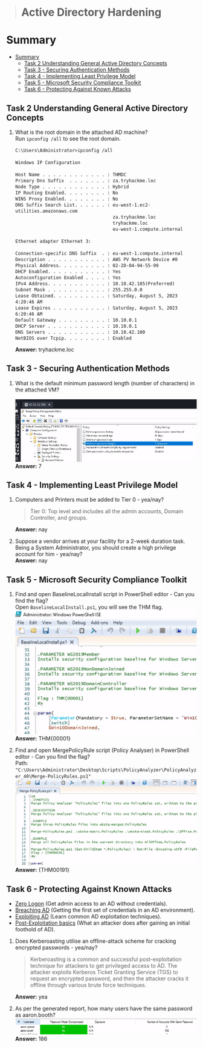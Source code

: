 > # Active Directory Hardening

# Summary
<!-- TOC -->

- [Summary](#summary)
    - [Task 2  Understanding General Active Directory Concepts](#task-2--understanding-general-active-directory-concepts)
    - [Task 3 - Securing Authentication Methods](#task-3---securing-authentication-methods)
    - [Task 4 - Implementing Least Privilege Model](#task-4---implementing-least-privilege-model)
    - [Task 5 - Microsoft Security Compliance Toolkit](#task-5---microsoft-security-compliance-toolkit)
    - [Task 6 - Protecting Against Known Attacks](#task-6---protecting-against-known-attacks)

<!-- /TOC -->

## Task 2  Understanding General Active Directory Concepts
1. What is the root domain in the attached AD machine?<br>
    Run `ipconfig /all` to see the root domain.<br>
    ```
    C:\Users\Administrator>ipconfig /all

    Windows IP Configuration

    Host Name . . . . . . . . . . . . : THMDC
    Primary Dns Suffix  . . . . . . . : za.tryhackme.loc
    Node Type . . . . . . . . . . . . : Hybrid
    IP Routing Enabled. . . . . . . . : No
    WINS Proxy Enabled. . . . . . . . : No
    DNS Suffix Search List. . . . . . : eu-west-1.ec2-utilities.amazonaws.com
                                        za.tryhackme.loc
                                        tryhackme.loc
                                        eu-west-1.compute.internal

    Ethernet adapter Ethernet 3:

    Connection-specific DNS Suffix  . : eu-west-1.compute.internal
    Description . . . . . . . . . . . : AWS PV Network Device #0
    Physical Address. . . . . . . . . : 02-2D-04-94-55-99
    DHCP Enabled. . . . . . . . . . . : Yes
    Autoconfiguration Enabled . . . . : Yes
    IPv4 Address. . . . . . . . . . . : 10.10.42.185(Preferred)
    Subnet Mask . . . . . . . . . . . : 255.255.0.0
    Lease Obtained. . . . . . . . . . : Saturday, August 5, 2023 4:20:46 AM
    Lease Expires . . . . . . . . . . : Saturday, August 5, 2023 6:20:46 AM
    Default Gateway . . . . . . . . . : 10.10.0.1
    DHCP Server . . . . . . . . . . . : 10.10.0.1
    DNS Servers . . . . . . . . . . . : 10.10.42.100
    NetBIOS over Tcpip. . . . . . . . : Enabled
    ```
    **Answer:** tryhackme.loc

## Task 3 - Securing Authentication Methods
1. What is the default minimum password length (number of characters) in the attached VM?<br>   
    ![](images/1.png)<br>
    **Answer:** 7

## Task 4 - Implementing Least Privilege Model
1. Computers and Printers must be added to Tier 0 - yea/nay?<br>
    > Tier 0: Top level and includes all the admin accounts, Domain Controller, and groups.

    **Answer:** nay

1. Suppose a vendor arrives at your facility for a 2-week duration task. Being a System Administrator, you should create a high privilege account for him - yea/nay?<br>
    **Answer:**  nay

## Task 5 - Microsoft Security Compliance Toolkit
1. Find and open BaselineLocalInstall script in PowerShell editor - Can you find the flag?<br>
    Open `BaselineLocalInstall.ps1`, you will see the THM flag.<br>
    ![](images/2.png)<br>
    **Answer:** THM{00001}

1. Find and open MergePolicyRule script (Policy Analyser) in PowerShell editor - Can you find the flag?<br>
    Path: `"C:\Users\Administrator\Desktop\Scripts\PolicyAnalyzer\PolicyAnalyzer_40\Merge-PolicyRules.ps1"`
    ![](images/3.png)<br>
    **Answer:** {THM00191}

## Task 6 - Protecting Against Known Attacks
* [Zero Logon](https://tryhackme.com/room/zer0logon) (Get admin access to an AD without credentials).
* [Breaching AD](https://tryhackme.com/room/breachingad) (Getting the first set of credentials in an AD environment).
* [Exploiting AD](https://tryhackme.com/room/exploitingad) (Learn common AD exploitation techniques).
* [Post-Exploitation basics](https://tryhackme.com/room/postexploit) (What an attacker does after gaining an initial foothold of AD).

1. Does Kerberoasting utilise an offline-attack scheme for cracking encrypted passwords - yea/nay?<br>
    > Kerberoasting is a common and successful post-exploitation technique for attackers to get privileged access to AD. The attacker exploits Kerberos Ticket Granting Service (TGS) to request an encrypted password, and then the attacker cracks it offline through various brute force techniques.

    **Answer:** yea

1. As per the generated report, how many users have the same password as aaron.booth?<br>
    ![](images/4.png)<br>
    **Answer:** 186
